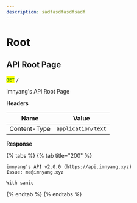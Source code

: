 ```yaml
---
description: sadfasdfasdfsadf
---
```


# Root

## API Root Page

<mark style="color:green;">`GET`</mark> `/`

imnyang's API Root Page

**Headers**

| Name         | Value              |
| ------------ | ------------------ |
| Content-Type | `application/text` |

**Response**

{% tabs %}
{% tab title="200" %}
```
imnyang's API v2.0.0 (https://api.imnyang.xyz)
Issue: me@imnyang.xyz

With sanic
```
{% endtab %}
{% endtabs %}
